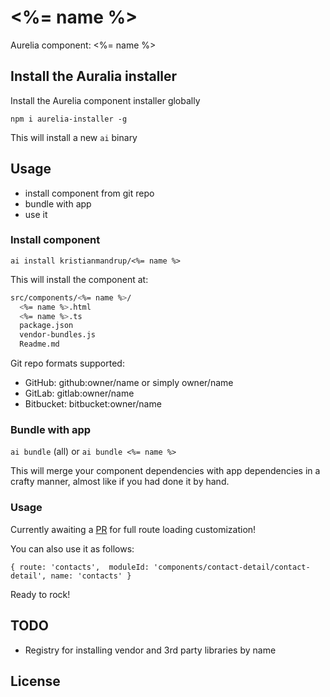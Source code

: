 # <%= name %>

Aurelia component: <%= name %> 

## Install the Auralia installer

Install the Aurelia component installer globally

`npm i aurelia-installer -g`

This will install a new `ai` binary

## Usage

- install component from git repo
- bundle with app
- use it

### Install component

`ai install kristianmandrup/<%= name %>`

This will install the component at:

```bash
src/components/<%= name %>/
  <%= name %>.html
  <%= name %>.ts
  package.json
  vendor-bundles.js
  Readme.md
```

Git repo formats supported:

- GitHub: github:owner/name or simply owner/name
- GitLab: gitlab:owner/name
- Bitbucket: bitbucket:owner/name

### Bundle with app

`ai bundle` (all) or `ai bundle <%= name %>`

This will merge your component dependencies with app dependencies in a crafty manner, almost like if you had done it by hand.

### Usage

Currently awaiting a [PR](https://github.com/aurelia/router/pull/381) for full route loading customization! 

You can also use it as follows:

`{ route: 'contacts',  moduleId: 'components/contact-detail/contact-detail', name: 'contacts' }`

Ready to rock!

## TODO

- Registry for installing vendor and 3rd party libraries by name 

## License

